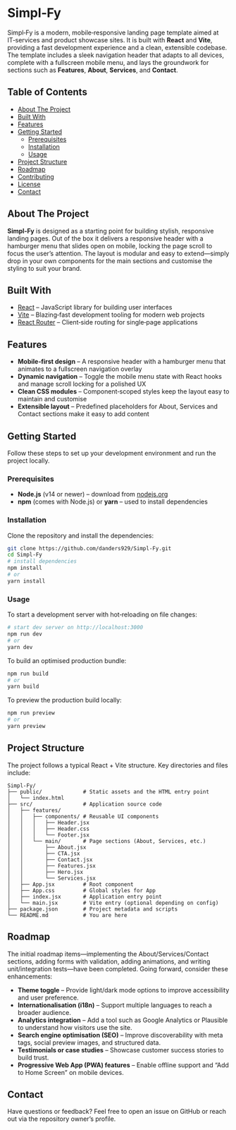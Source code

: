 # Simpl‑Fy

Simpl‑Fy is a modern, mobile‑responsive landing page template aimed at IT‑services and product showcase sites. It is built with **React** and **Vite**, providing a fast development experience and a clean, extensible codebase. The template includes a sleek navigation header that adapts to all devices, complete with a fullscreen mobile menu, and lays the groundwork for sections such as **Features**, **About**, **Services**, and **Contact**.

## Table of Contents

* [About The Project](#about-the-project)
* [Built With](#built-with)
* [Features](#features)
* [Getting Started](#getting-started)
  * [Prerequisites](#prerequisites)
  * [Installation](#installation)
  * [Usage](#usage)
* [Project Structure](#project-structure)
* [Roadmap](#roadmap)
* [Contributing](#contributing)
* [License](#license)
* [Contact](#contact)

## About The Project

**Simpl‑Fy** is designed as a starting point for building stylish, responsive landing pages. Out of the box it delivers a responsive header with a hamburger menu that slides open on mobile, locking the page scroll to focus the user’s attention. The layout is modular and easy to extend—simply drop in your own components for the main sections and customise the styling to suit your brand.

## Built With

* [React](https://react.dev/) – JavaScript library for building user interfaces
* [Vite](https://vitejs.dev/) – Blazing‑fast development tooling for modern web projects
* [React Router](https://reactrouter.com/) – Client‑side routing for single‑page applications

## Features

* **Mobile‑first design** – A responsive header with a hamburger menu that animates to a fullscreen navigation overlay
* **Dynamic navigation** – Toggle the mobile menu state with React hooks and manage scroll locking for a polished UX
* **Clean CSS modules** – Component‑scoped styles keep the layout easy to maintain and customise
* **Extensible layout** – Predefined placeholders for About, Services and Contact sections make it easy to add content

## Getting Started

Follow these steps to set up your development environment and run the project locally.

### Prerequisites

* **Node.js** (v14 or newer) – download from [nodejs.org](https://nodejs.org/)
* **npm** (comes with Node.js) or **yarn** – used to install dependencies

### Installation

Clone the repository and install the dependencies:

```bash
git clone https://github.com/danders929/Simpl-Fy.git
cd Simpl-Fy
# install dependencies
npm install
# or
yarn install
```

### Usage

To start a development server with hot‑reloading on file changes:

```bash
# start dev server on http://localhost:3000
npm run dev
# or
yarn dev
```

To build an optimised production bundle:

```bash
npm run build
# or
yarn build
```

To preview the production build locally:

```bash
npm run preview
# or
yarn preview
```

## Project Structure

The project follows a typical React + Vite structure. Key directories and files include:

```
Simpl-Fy/
├── public/             # Static assets and the HTML entry point
│   └── index.html
├── src/                # Application source code
│   ├── features/
│   │   ├── components/ # Reusable UI components
│   │   │   ├── Header.jsx
│   │   │   ├── Header.css
│   │   │   └── Footer.jsx
│   │   └── main/       # Page sections (About, Services, etc.)
│   │       ├── About.jsx
│   │       ├── CTA.jsx
│   │       ├── Contact.jsx
│   │       ├── Features.jsx
│   │       ├── Hero.jsx
│   │       └── Services.jsx
│   ├── App.jsx         # Root component
│   ├── App.css         # Global styles for App
│   ├── index.jsx       # Application entry point
│   └── main.jsx        # Vite entry (optional depending on config)
├── package.json        # Project metadata and scripts
└── README.md           # You are here
```

## Roadmap

The initial roadmap items—implementing the About/Services/Contact sections, adding forms with validation, adding animations, and writing unit/integration tests—have been completed. Going forward, consider these enhancements:

* **Theme toggle** – Provide light/dark mode options to improve accessibility and user preference.
* **Internationalisation (i18n)** – Support multiple languages to reach a broader audience.
* **Analytics integration** – Add a tool such as Google Analytics or Plausible to understand how visitors use the site.
* **Search engine optimisation (SEO)** – Improve discoverability with meta tags, social preview images, and structured data.
* **Testimonials or case studies** – Showcase customer success stories to build trust.
* **Progressive Web App (PWA) features** – Enable offline support and “Add to Home Screen” on mobile devices.

## Contact

Have questions or feedback? Feel free to open an issue on GitHub or reach out via the repository owner’s profile.
